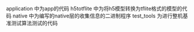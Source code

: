 application 中为app的代码
h5totflite 中为将h5模型转换为tflite格式的模型的代码
native 中为编写的native层的收集信息的二进制程序
test_tools 为进行整机基准测试算法测试的代码